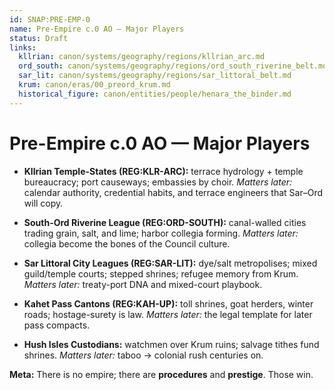 ```yaml
---
id: SNAP:PRE-EMP-0
name: Pre-Empire c.0 AO — Major Players
status: Draft
links:
  kllrian: canon/systems/geography/regions/kllrian_arc.md
  ord_south: canon/systems/geography/regions/ord_south_riverine_belt.md
  sar_lit: canon/systems/geography/regions/sar_littoral_belt.md
  krum: canon/eras/00_preord_krum.md
  historical_figure: canon/entities/people/henara_the_binder.md
---
```


# Pre-Empire c.0 AO — Major Players

- **Kllrian Temple-States (REG:KLR-ARC):** terrace hydrology + temple bureaucracy; port causeways; embassies by choir. *Matters later:* calendar authority, credential habits, and terrace engineers that Sar–Ord will copy.

- **South-Ord Riverine League (REG:ORD-SOUTH):** canal-walled cities trading grain, salt, and lime; harbor collegia forming. *Matters later:* collegia become the bones of the Council culture.

- **Sar Littoral City Leagues (REG:SAR-LIT):** dye/salt metropolises; mixed guild/temple courts; stepped shrines; refugee memory from Krum. *Matters later:* treaty-port DNA and mixed-court playbook.

- **Kahet Pass Cantons (REG:KAH-UP):** toll shrines, goat herders, winter roads; hostage-surety is law. *Matters later:* the legal template for later pass compacts.

- **Hush Isles Custodians:** watchmen over Krum ruins; salvage tithes fund shrines. *Matters later:* taboo → colonial rush centuries on.

**Meta:** There is no empire; there are **procedures** and **prestige**. Those win.
